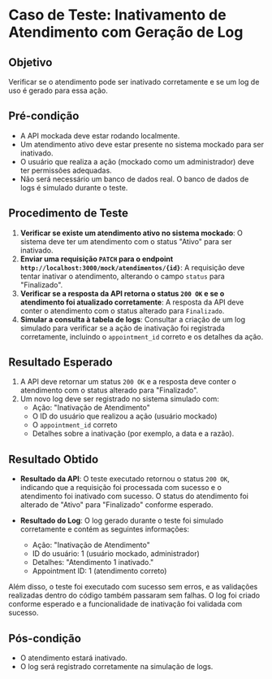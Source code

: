 # Caso de Teste: Inativamento de Atendimento com Geração de Log

## Objetivo
Verificar se o atendimento pode ser inativado corretamente e se um log de uso é gerado para essa ação.

## Pré-condição
- A API mockada deve estar rodando localmente.
- Um atendimento ativo deve estar presente no sistema mockado para ser inativado.
- O usuário que realiza a ação (mockado como um administrador) deve ter permissões adequadas.
- Não será necessário um banco de dados real. O banco de dados de logs é simulado durante o teste.

## Procedimento de Teste
1. **Verificar se existe um atendimento ativo no sistema mockado**: O sistema deve ter um atendimento com o status "Ativo" para ser inativado.
2. **Enviar uma requisição `PATCH` para o endpoint `http://localhost:3000/mock/atendimentos/{id}`**: A requisição deve tentar inativar o atendimento, alterando o campo `status` para "Finalizado".
3. **Verificar se a resposta da API retorna o status `200 OK` e se o atendimento foi atualizado corretamente**: A resposta da API deve conter o atendimento com o status alterado para `Finalizado`.
4. **Simular a consulta à tabela de logs**: Consultar a criação de um log simulado para verificar se a ação de inativação foi registrada corretamente, incluindo o `appointment_id` correto e os detalhes da ação.

## Resultado Esperado
1. A API deve retornar um status `200 OK` e a resposta deve conter o atendimento com o status alterado para "Finalizado".
2. Um novo log deve ser registrado no sistema simulado com:
   - Ação: "Inativação de Atendimento"
   - O ID do usuário que realizou a ação (usuário mockado)
   - O `appointment_id` correto
   - Detalhes sobre a inativação (por exemplo, a data e a razão).

## Resultado Obtido
- **Resultado da API**: O teste executado retornou o status `200 OK`, indicando que a requisição foi processada com sucesso e o atendimento foi inativado com sucesso. O status do atendimento foi alterado de "Ativo" para "Finalizado" conforme esperado.
  
- **Resultado do Log**: O log gerado durante o teste foi simulado corretamente e contém as seguintes informações:
  - Ação: "Inativação de Atendimento"
  - ID do usuário: 1 (usuário mockado, administrador)
  - Detalhes: "Atendimento 1 inativado."
  - Appointment ID: 1 (atendimento correto)

Além disso, o teste foi executado com sucesso sem erros, e as validações realizadas dentro do código também passaram sem falhas. O log foi criado conforme esperado e a funcionalidade de inativação foi validada com sucesso.

## Pós-condição
- O atendimento estará inativado.
- O log será registrado corretamente na simulação de logs.